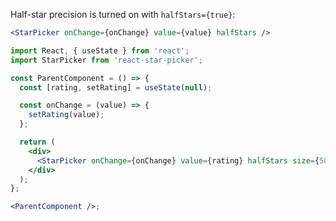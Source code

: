 Half-star precision is turned on with `halfStars={true}`:

```jsx static
<StarPicker onChange={onChange} value={value} halfStars />
```

```jsx noeditor
import React, { useState } from 'react';
import StarPicker from 'react-star-picker';

const ParentComponent = () => {
  const [rating, setRating] = useState(null);

  const onChange = (value) => {
    setRating(value);
  };

  return (
    <div>
      <StarPicker onChange={onChange} value={rating} halfStars size={50} />
    </div>
  );
};

<ParentComponent />;
```
